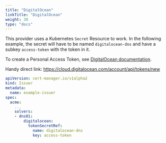 ```yaml
---
title: "DigitalOcean"
linkTitle: "DigitalOcean"
weight: 30
type: "docs"
---
```


This provider uses a Kubernetes `Secret` Resource to work. In the following
example, the secret will have to be named `digitalocean-dns` and have a subkey
`access-token` with the token in it.

To create a Personal Access Token, see [DigitalOcean documentation](https://www.digitalocean.com/docs/api/create-personal-access-token).

Handy direct link: https://cloud.digitalocean.com/account/api/tokens/new

```yaml
apiVersion: cert-manager.io/v1alpha2
kind: Issuer
metadata:
  name: example-issuer
spec:
  acme:
    ...
    solvers:
    - dns01:
        digitalocean:
          tokenSecretRef:
            name: digitalocean-dns
            key: access-token
```
